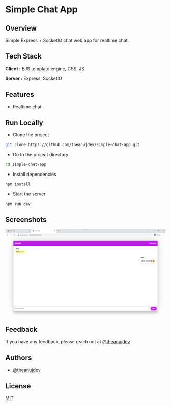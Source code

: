 # Simple Chat App

## Overview

Simple Express + SocketIO chat web app for realtime chat.

## Tech Stack

**Client :** EJS template engine, CSS, JS

**Server :** Express, SocketIO

## Features

- Realtime chat

## Run Locally

- Clone the project

```bash
git clone https://github.com/theanujdev/simple-chat-app.git
```

- Go to the project directory

```bash
cd simple-chat-app
```

- Install dependencies

```bash
npm install
```

- Start the server

```bash
npm run dev
```

## Screenshots

![Home](https://raw.githubusercontent.com/theanujdev/simple-chat-app/master/img/home.png)

## Feedback

If you have any feedback, please reach out at [@theanujdev](https://twitter.com/theanujdev)

## Authors

- [@theanujdev](https://www.github.com/theanujdev)

## License

[MIT](https://choosealicense.com/licenses/mit/)
